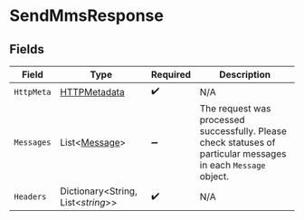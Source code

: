 # SendMmsResponse


## Fields

| Field                                                                                                          | Type                                                                                                           | Required                                                                                                       | Description                                                                                                    |
| -------------------------------------------------------------------------------------------------------------- | -------------------------------------------------------------------------------------------------------------- | -------------------------------------------------------------------------------------------------------------- | -------------------------------------------------------------------------------------------------------------- |
| `HttpMeta`                                                                                                     | [HTTPMetadata](../../Models/Components/HTTPMetadata.md)                                                        | :heavy_check_mark:                                                                                             | N/A                                                                                                            |
| `Messages`                                                                                                     | List<[Message](../../Models/Components/Message.md)>                                                            | :heavy_minus_sign:                                                                                             | The request was processed successfully. Please check statuses of particular messages in each `Message` object. |
| `Headers`                                                                                                      | Dictionary<String, List<*string*>>                                                                             | :heavy_check_mark:                                                                                             | N/A                                                                                                            |